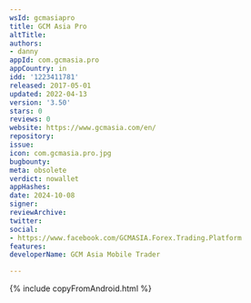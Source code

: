 ```yaml
---
wsId: gcmasiapro
title: GCM Asia Pro
altTitle: 
authors:
- danny
appId: com.gcmasia.pro
appCountry: in
idd: '1223411781'
released: 2017-05-01
updated: 2022-04-13
version: '3.50'
stars: 0
reviews: 0
website: https://www.gcmasia.com/en/
repository: 
issue: 
icon: com.gcmasia.pro.jpg
bugbounty: 
meta: obsolete
verdict: nowallet
appHashes: 
date: 2024-10-08
signer: 
reviewArchive: 
twitter: 
social:
- https://www.facebook.com/GCMASIA.Forex.Trading.Platform
features: 
developerName: GCM Asia Mobile Trader

---
```


{% include copyFromAndroid.html %}

